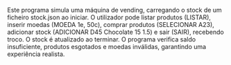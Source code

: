 Este programa simula uma máquina de vending, carregando o stock de um ficheiro stock.json ao iniciar. O utilizador pode listar produtos (LISTAR), inserir moedas (MOEDA 1e, 50c), comprar produtos (SELECIONAR A23), adicionar stock (ADICIONAR D45 Chocolate 15 1.5) e sair (SAIR), recebendo troco. O stock é atualizado ao terminar. O programa verifica saldo insuficiente, produtos esgotados e moedas inválidas, garantindo uma experiência realista.